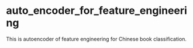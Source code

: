 # auto_encoder_for_feature_engineering
This is autoencoder of feature engineering for Chinese book classification.
